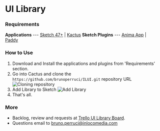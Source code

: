 # UI Library

### Requirements
**Applications** --- [Sketch 47+](https://www.sketchapp.com/) | [Kactus](https://kactus.io/)
**Sketch Plugins** --- [Anima App](https://www.animaapp.com/) | [Paddy](https://github.com/DWilliames/paddy-sketch-plugin)

### How to Use
1. Download and Install the applications and plugins from 'Requirements' section.
2. Go into Cactus and clone the `https://github.com/brunoperruci/ILUI.git` repository URL
![Cloning repository](https://i.imgur.com/JRJkFDx.gif)
3. Add Library to Sketch
![Add Library](https://i.imgur.com/UdW1mEd.gif)
4. That's all.

### More
 - Backlog, review and requests at [Trello UI Library Board](https://trello.com/b/DoyipOAv/in-loco-ui).
 - Questions email to bruno.perruci@inlocomedia.com
